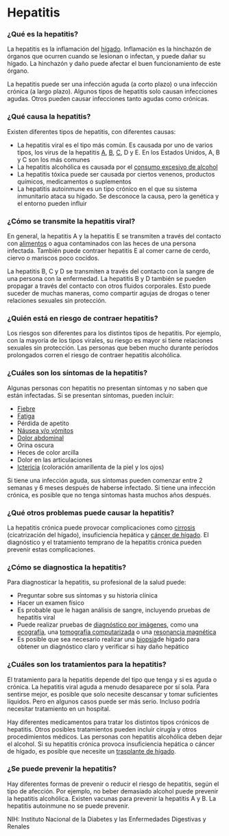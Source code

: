 Hepatitis
=========


### ¿Qué es la hepatitis?


La hepatitis es la inflamación del [hígado](https://medlineplus.gov/spanish/liverdiseases.html). Inflamación es la hinchazón de órganos que ocurren cuando se lesionan o infectan, y puede dañar su hígado. La hinchazón y daño puede afectar el buen funcionamiento de este órgano.


La hepatitis puede ser una infección aguda (a corto plazo) o una infección crónica (a largo plazo). Algunos tipos de hepatitis solo causan infecciones agudas. Otros pueden causar infecciones tanto agudas como crónicas.


### ¿Qué causa la hepatitis?


Existen diferentes tipos de hepatitis, con diferentes causas:


* La hepatitis viral es el tipo más común. Es causada por uno de varios tipos, los virus de la hepatitis [A](https://medlineplus.gov/spanish/hepatitisa.html), [B](https://medlineplus.gov/spanish/hepatitisb.html), [C](https://medlineplus.gov/spanish/hepatitisc.html), D y E. En los Estados Unidos, A, B y C son los más comunes
* La hepatitis alcohólica es causada por el [consumo excesivo de alcohol](https://medlineplus.gov/spanish/alcoholusedisorderaud.html)
* La hepatitis tóxica puede ser causada por ciertos venenos, productos químicos, medicamentos o suplementos
* La hepatitis autoinmune es un tipo crónico en el que su sistema inmunitario ataca su hígado. Se desconoce la causa, pero la genética y el entorno pueden influir


### ¿Cómo se transmite la hepatitis viral?


En general, la hepatitis A y la hepatitis E se transmiten a través del contacto con [alimentos](https://medlineplus.gov/spanish/foodborneillness.html) o agua contaminados con las heces de una persona infectada. También puede contraer hepatitis E al comer carne de cerdo, ciervo o mariscos poco cocidos.


La hepatitis B, C y D se transmiten a través del contacto con la sangre de una persona con la enfermedad. La hepatitis B y D también se pueden propagar a través del contacto con otros fluidos corporales. Esto puede suceder de muchas maneras, como compartir agujas de drogas o tener relaciones sexuales sin protección.


### ¿Quién está en riesgo de contraer hepatitis?


Los riesgos son diferentes para los distintos tipos de hepatitis. Por ejemplo, con la mayoría de los tipos virales, su riesgo es mayor si tiene relaciones sexuales sin protección. Las personas que beben mucho durante períodos prolongados corren el riesgo de contraer hepatitis alcohólica.


### ¿Cuáles son los síntomas de la hepatitis?


Algunas personas con hepatitis no presentan síntomas y no saben que están infectadas. Si se presentan síntomas, pueden incluir:


* [Fiebre](https://medlineplus.gov/spanish/fever.html)
* [Fatiga](https://medlineplus.gov/spanish/fatigue.html)
* Pérdida de apetito
* [Náusea y/o vómitos](https://medlineplus.gov/spanish/nauseaandvomiting.html)
* [Dolor abdominal](https://medlineplus.gov/spanish/abdominalpain.html)
* Orina oscura
* Heces de color arcilla
* Dolor en las articulaciones
* [Ictericia](https://medlineplus.gov/spanish/jaundice.html) (coloración amarillenta de la piel y los ojos)


Si tiene una infección aguda, sus síntomas pueden comenzar entre 2 semanas y 6 meses después de haberse infectado. Si tiene una infección crónica, es posible que no tenga síntomas hasta muchos años después.


### ¿Qué otros problemas puede causar la hepatitis?


La hepatitis crónica puede provocar complicaciones como [cirrosis](https://medlineplus.gov/spanish/cirrhosis.html) (cicatrización del hígado), insuficiencia hepática y [cáncer de hígado](https://medlineplus.gov/spanish/livercancer.html). El diagnóstico y el tratamiento temprano de la hepatitis crónica pueden prevenir estas complicaciones.


### ¿Cómo se diagnostica la hepatitis?


Para diagnosticar la hepatitis, su profesional de la salud puede:


* Preguntar sobre sus síntomas y su historia clínica
* Hacer un examen físico
* Es probable que le hagan análisis de sangre, incluyendo pruebas de hepatitis viral
* Puede realizar pruebas de [diagnóstico por imágenes](https://medlineplus.gov/spanish/diagnosticimaging.html), como una [ecografía](https://medlineplus.gov/spanish/pruebas-de-laboratorio/ecografia/), una [tomografía computarizada](https://medlineplus.gov/spanish/ctscans.html) o una [resonancia magnética](https://medlineplus.gov/spanish/mriscans.html)
* Es posible que sea necesario realizar una [biopsia](https://medlineplus.gov/spanish/biopsy.html)de hígado para obtener un diagnóstico claro y verificar si hay daño hepático


### ¿Cuáles son los tratamientos para la hepatitis?


El tratamiento para la hepatitis depende del tipo que tenga y si es aguda o crónica. La hepatitis viral aguda a menudo desaparece por sí sola. Para sentirse mejor, es posible que solo necesite descansar y tomar suficientes líquidos. Pero en algunos casos puede ser más serio. Incluso podría necesitar tratamiento en un hospital.


Hay diferentes medicamentos para tratar los distintos tipos crónicos de hepatitis. Otros posibles tratamientos pueden incluir cirugía y otros procedimientos médicos. Las personas con hepatitis alcohólica deben dejar el alcohol. Si su hepatitis crónica provoca insuficiencia hepática o cáncer de hígado, es posible que necesite un [trasplante de hígado](https://medlineplus.gov/spanish/livertransplantation.html).


### ¿Se puede prevenir la hepatitis?


Hay diferentes formas de prevenir o reducir el riesgo de hepatitis, según el tipo de afección. Por ejemplo, no beber demasiado alcohol puede prevenir la hepatitis alcohólica. Existen vacunas para prevenir la hepatitis A y B. La hepatitis autoinmune no se puede prevenir.


NIH: Instituto Nacional de la Diabetes y las Enfermedades Digestivas y Renales

